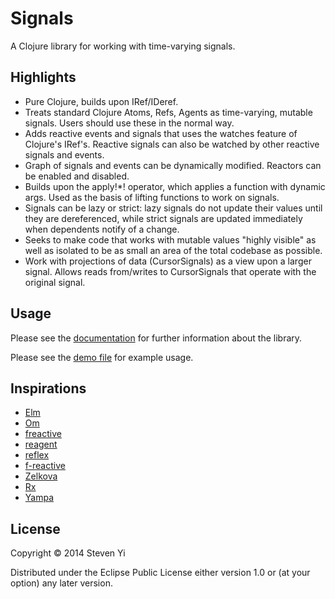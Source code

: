 # Signals

A Clojure library for working with time-varying signals. 

## Highlights

* Pure Clojure, builds upon IRef/IDeref.
* Treats standard Clojure Atoms, Refs, Agents as time-varying, mutable signals. Users should use these in the normal way.
* Adds reactive events and signals that uses the watches feature of Clojure's IRef's. Reactive signals can also be watched by other reactive signals and events.
* Graph of signals and events can be dynamically modified. Reactors can be enabled and disabled.
* Builds upon the apply!\*! operator, which applies a function with dynamic args.  Used as the basis of lifting functions to work on signals.
* Signals can be lazy or strict: lazy signals do not update their values until they are dereferenced, while strict signals are updated immediately when dependents notify of a change.
* Seeks to make code that works with mutable values "highly visible" as well as isolated to be as small an area of the total codebase as possible. 
* Work with projections of data (CursorSignals) as a view upon a larger signal.  Allows reads from/writes to CursorSignals that operate with the original signal. 

## Usage

Please see the [documentation](doc/intro.md) for further information about the library.

Please see the [demo file](src/signals/demo.clj) for example usage.

## Inspirations

* [Elm](http://elm-lang.org)
* [Om](https://github.com/swannodette/om)
* [freactive](https://github.com/aaronc/freactive)
* [reagent](https://github.com/reagent-project/reagent)
* [reflex](https://github.com/lynaghk/reflex)
* [f-reactive](https://github.com/aaronc/freactive)
* [Zelkova](https://github.com/jamesmacaulay/zelkova)
* [Rx](https://github.com/ReactiveX/RxClojure)
* [Yampa](https://www.haskell.org/haskellwiki/Yampa)

## License

Copyright © 2014 Steven Yi 

Distributed under the Eclipse Public License either version 1.0 or (at
your option) any later version.

